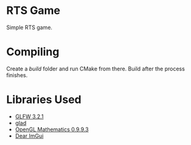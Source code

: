 # RTS Game
Simple RTS game.

# Compiling

Create a *build* folder and run CMake from there. Build after the process finishes.

# Libraries Used

- [GLFW 3.2.1](https://www.glfw.org/)
- [glad](https://github.com/Dav1dde/glad)
- [OpenGL Mathematics 0.9.9.3](https://glm.g-truc.net/0.9.9/index.html)
- [Dear ImGui](https://github.com/ocornut/imgui)
